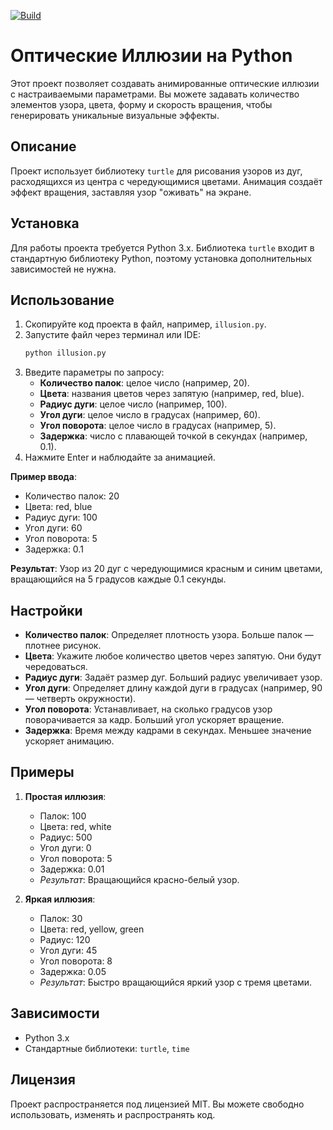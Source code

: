 [![Build](https://github.com/AleKsanDerXs/PO_2_semester/actions/workflows/build.yml/badge.svg)](https://github.com/AleKsanDerXs/PO_2_semester/actions/workflows/build.yml)

# Оптические Иллюзии на Python

Этот проект позволяет создавать анимированные оптические иллюзии с настраиваемыми параметрами. Вы можете задавать количество элементов узора, цвета, форму и скорость вращения, чтобы генерировать уникальные визуальные эффекты.

## Описание

Проект использует библиотеку `turtle` для рисования узоров из дуг, расходящихся из центра с чередующимися цветами. Анимация создаёт эффект вращения, заставляя узор "оживать" на экране.

## Установка

Для работы проекта требуется Python 3.x. Библиотека `turtle` входит в стандартную библиотеку Python, поэтому установка дополнительных зависимостей не нужна.

## Использование

1. Скопируйте код проекта в файл, например, `illusion.py`.
2. Запустите файл через терминал или IDE:
   ```bash
   python illusion.py
   ```
3. Введите параметры по запросу:
   - **Количество палок**: целое число (например, 20).
   - **Цвета**: названия цветов через запятую (например, red, blue).
   - **Радиус дуги**: целое число (например, 100).
   - **Угол дуги**: целое число в градусах (например, 60).
   - **Угол поворота**: целое число в градусах (например, 5).
   - **Задержка**: число с плавающей точкой в секундах (например, 0.1).
4. Нажмите Enter и наблюдайте за анимацией.

**Пример ввода**:
- Количество палок: 20
- Цвета: red, blue
- Радиус дуги: 100
- Угол дуги: 60
- Угол поворота: 5
- Задержка: 0.1

**Результат**: Узор из 20 дуг с чередующимися красным и синим цветами, вращающийся на 5 градусов каждые 0.1 секунды.

## Настройки

- **Количество палок**: Определяет плотность узора. Больше палок — плотнее рисунок.
- **Цвета**: Укажите любое количество цветов через запятую. Они будут чередоваться.
- **Радиус дуги**: Задаёт размер дуг. Больший радиус увеличивает узор.
- **Угол дуги**: Определяет длину каждой дуги в градусах (например, 90 — четверть окружности).
- **Угол поворота**: Устанавливает, на сколько градусов узор поворачивается за кадр. Больший угол ускоряет вращение.
- **Задержка**: Время между кадрами в секундах. Меньшее значение ускоряет анимацию.

## Примеры

1. **Простая иллюзия**:
   - Палок: 100
   - Цвета: red, white
   - Радиус: 500
   - Угол дуги: 0
   - Угол поворота: 5
   - Задержка: 0.01
   - *Результат*: Вращающийся красно-белый узор.

2. **Яркая иллюзия**:
   - Палок: 30
   - Цвета: red, yellow, green
   - Радиус: 120
   - Угол дуги: 45
   - Угол поворота: 8
   - Задержка: 0.05
   - *Результат*: Быстро вращающийся яркий узор с тремя цветами.

## Зависимости

- Python 3.x
- Стандартные библиотеки: `turtle`, `time`

## Лицензия

Проект распространяется под лицензией MIT. Вы можете свободно использовать, изменять и распространять код.
